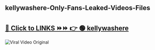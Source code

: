 
 ## kellywashere-Only-Fans-Leaked-Videos-Files

# <h2><a href="https://mediaupload.pro?kellywashere">🔗 Click to LINKS ⏩⏩ 👉 🟢 kellywashere </a></h2>

<a href="https://mediaupload.pro?kellywashere" rel="nofollow" data-target="animated-image.originalLink"><img src="https://i.ibb.co.com/xMMVF88/686577567.gif" alt="Viral Video Original" style="max-width: 100%; display: inline-block;" data-target="animated-image.originalImage"></a>